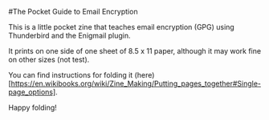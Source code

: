 #The Pocket Guide to Email Encryption

This is a little pocket zine that teaches email encryption (GPG) using
Thunderbird and the Enigmail plugin.

It prints on one side of one sheet of 8.5 x 11 paper, although it may work
fine on other sizes (not test).

You can find instructions for folding it
(here)[https://en.wikibooks.org/wiki/Zine_Making/Putting_pages_together#Single-page_options].

Happy folding!
